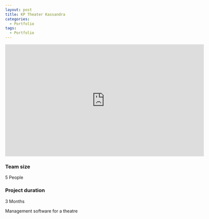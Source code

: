 ```yaml
---
layout: post
title: KP Theater Kassandra
categories:
  - Portfolio
tags:
  - Portfolio
---
```


<div class="embed-responsive embed-responsive-16by9">
  <iframe width="640" height="360" class="embed-responsive-item" src="https://www.youtube-nocookie.com/embed/kXb28Y_6PHs?controls=1&amp;" frameborder="0" allowfullscreen></iframe>
</div>

### Team size
5 People

### Project duration
3 Months

Management software for a theatre
